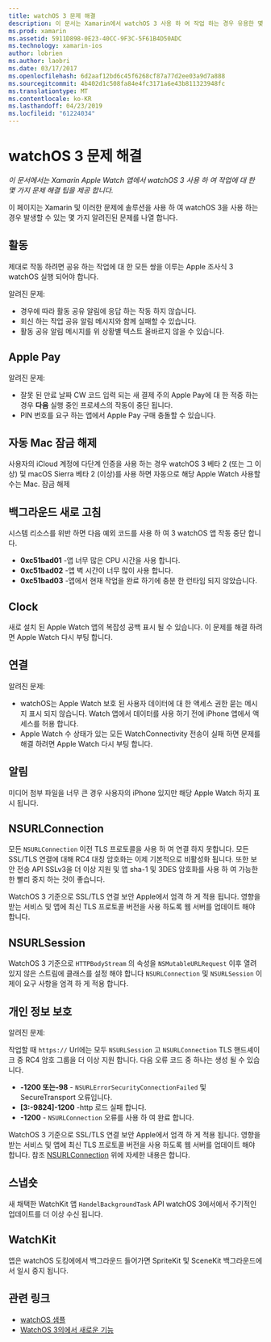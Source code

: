 ```yaml
---
title: watchOS 3 문제 해결
description: 이 문서는 Xamarin에서 watchOS 3 사용 하 여 작업 하는 경우 유용한 몇 가지 문제 해결 팁을 제공 합니다. 팁 활동, Apple Pay, 백그라운드 새로 고침, NSURLConnection, 개인 정보 보호 및 더 관련이 있습니다.
ms.prod: xamarin
ms.assetid: 5911D898-0E23-40CC-9F3C-5F61B4D50ADC
ms.technology: xamarin-ios
author: lobrien
ms.author: laobri
ms.date: 03/17/2017
ms.openlocfilehash: 6d2aaf12bd6c45f6268cf87a77d2ee03a9d7a888
ms.sourcegitcommit: 4b402d1c508fa84e4fc3171a6e43b811323948fc
ms.translationtype: MT
ms.contentlocale: ko-KR
ms.lasthandoff: 04/23/2019
ms.locfileid: "61224034"
---
```

# <a name="watchos-3-troubleshooting"></a>watchOS 3 문제 해결

_이 문서에서는 Xamarin Apple Watch 앱에서 watchOS 3 사용 하 여 작업에 대 한 몇 가지 문제 해결 팁을 제공 합니다._

이 페이지는 Xamarin 및 이러한 문제에 솔루션을 사용 하 여 watchOS 3을 사용 하는 경우 발생할 수 있는 몇 가지 알려진된 문제를 나열 합니다.

## <a name="activities"></a>활동

제대로 작동 하려면 공유 하는 작업에 대 한 모든 쌍을 이루는 Apple 조사식 3 watchOS 실행 되어야 합니다.

알려진 문제:

- 경우에 따라 활동 공유 알림에 응답 하는 작동 하지 않습니다.
- 회신 하는 작업 공유 알림 메시지와 함께 실패할 수 있습니다.
- 활동 공유 알림 메시지를 위 상황별 텍스트 올바르지 않을 수 있습니다.

## <a name="apple-pay"></a>Apple Pay

알려진 문제:

- 잘못 된 만료 날짜 CW 코드 입력 되는 새 결제 주의 Apple Pay에 대 한 적중 하는 경우 **다음** 실행 중인 프로세스의 작동이 중단 됩니다.
- PIN 번호를 요구 하는 앱에서 Apple Pay 구매 충돌할 수 있습니다.

## <a name="auto-mac-unlock"></a>자동 Mac 잠금 해제

사용자의 iCloud 계정에 다단계 인증을 사용 하는 경우 watchOS 3 베타 2 (또는 그 이상) 및 macOS Sierra 베타 2 (이상)를 사용 하면 자동으로 해당 Apple Watch 사용할 수는 Mac. 잠금 해제

## <a name="background-refresh"></a>백그라운드 새로 고침

시스템 리소스를 위반 하면 다음 예외 코드를 사용 하 여 3 watchOS 앱 작동 중단 합니다.

- **0xc51bad01** -앱 너무 많은 CPU 시간을 사용 합니다.
- **0xc51bad02** -앱 벽 시간이 너무 많이 사용 합니다.
- **0xc51bad03** -앱에서 현재 작업을 완료 하기에 충분 한 런타임 되지 않았습니다.

## <a name="clock"></a>Clock

새로 설치 된 Apple Watch 앱의 복잡성 공백 표시 될 수 있습니다. 이 문제를 해결 하려면 Apple Watch 다시 부팅 합니다.

## <a name="connectivity"></a>연결

알려진 문제:

- watchOS는 Apple Watch 보호 된 사용자 데이터에 대 한 액세스 권한 묻는 메시지 표시 되지 않습니다. Watch 앱에서 데이터를 사용 하기 전에 iPhone 앱에서 액세스를 허용 합니다.
- Apple Watch 수 상태가 있는 모든 WatchConnectivity 전송이 실패 하면 문제를 해결 하려면 Apple Watch 다시 부팅 합니다.

## <a name="notifications"></a>알림

미디어 첨부 파일을 너무 큰 경우 사용자의 iPhone 있지만 해당 Apple Watch 하지 표시 됩니다.

## <a name="nsurlconnection"></a>NSURLConnection

모든 `NSURLConnection` 이전 TLS 프로토콜을 사용 하 여 연결 하지 못합니다. 모든 SSL/TLS 연결에 대해 RC4 대칭 암호화는 이제 기본적으로 비활성화 됩니다. 또한 보안 전송 API SSLv3을 더 이상 지원 및 앱 sha-1 및 3DES 암호화를 사용 하 여 가능한 한 빨리 중지 하는 것이 좋습니다.

WatchOS 3 기준으로 SSL/TLS 연결 보안 Apple에서 엄격 하 게 적용 됩니다. 영향을 받는 서비스 및 앱에 최신 TLS 프로토콜 버전을 사용 하도록 웹 서버를 업데이트 해야 합니다.

## <a name="nsurlsession"></a>NSURLSession

WatchOS 3 기준으로 `HTTPBodyStream` 의 속성을 `NSMutableURLRequest` 이후 열려 있지 않은 스트림에 클래스를 설정 해야 합니다 `NSURLConnection` 및 `NSURLSession` 이제이 요구 사항을 엄격 하 게 적용 합니다.

## <a name="privacy"></a>개인 정보 보호

알려진 문제:

작업할 때 `https://` Url에는 모두 `NSURLSession` 고 `NSURLConnection` TLS 핸드셰이크 중 RC4 암호 그룹을 더 이상 지원 합니다. 다음 오류 코드 중 하나는 생성 될 수 있습니다.

- **-1200 또는-98** - `NSURLErrorSecurityConnectionFailed` 및 SecureTransport 오류입니다.
- **[3:-9824]-1200** -http 로드 실패 합니다.
- **-1200**  -  `NSURLConnection` 오류를 사용 하 여 완료 합니다.

WatchOS 3 기준으로 SSL/TLS 연결 보안 Apple에서 엄격 하 게 적용 됩니다. 영향을 받는 서비스 및 앱에 최신 TLS 프로토콜 버전을 사용 하도록 웹 서버를 업데이트 해야 합니다. 참조 [NSURLConnection](#nsurlconnection) 위에 자세한 내용은 합니다.

## <a name="snapshots"></a>스냅숏

새 채택한 WatchKit 앱 `HandelBackgroundTask` API watchOS 3에서에서 주기적인 업데이트를 더 이상 수신 됩니다. 

## <a name="watchkit"></a>WatchKit

앱은 watchOS 도킹에에서 백그라운드 들어가면 SpriteKit 및 SceneKit 백그라운드에서 일시 중지 됩니다.

## <a name="related-links"></a>관련 링크

- [watchOS 샘플](https://developer.xamarin.com/samples/watchos/all/)
- [WatchOS 3의에서 새로운 기능](https://developer.apple.com/library/prerelease/content/releasenotes/General/WhatsNewInwatchOS/Articles/watchOS3.html#//apple_ref/doc/uid/TP40017085-SW1)
